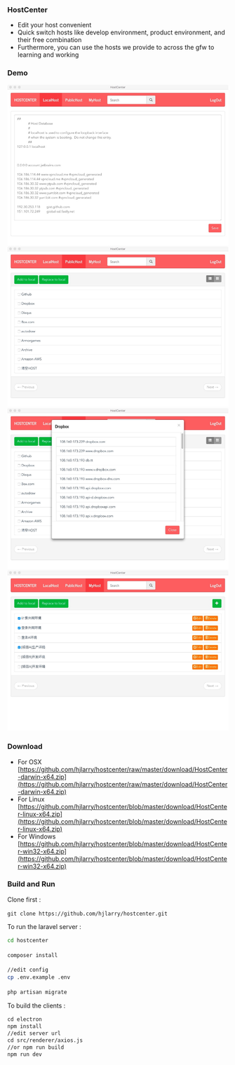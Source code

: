 ### HostCenter

* Edit your host convenient
* Quick switch hosts like develop environment, product environment, and their free combination
* Furthermore, you can use the hosts we provide to across the gfw to learning and working


### Demo

![](download/demo1.jpg)
![](download/demo2.jpg)
![](download/demo3.jpg)
![](download/demo4.jpg)


### Download

* For OSX  [https://github.com/hjlarry/hostcenter/raw/master/download/HostCenter-darwin-x64.zip](https://github.com/hjlarry/hostcenter/raw/master/download/HostCenter-darwin-x64.zip)
* For Linux [https://github.com/hjlarry/hostcenter/blob/master/download/HostCenter-linux-x64.zip](https://github.com/hjlarry/hostcenter/blob/master/download/HostCenter-linux-x64.zip)
* For Windows [https://github.com/hjlarry/hostcenter/blob/master/download/HostCenter-win32-x64.zip](https://github.com/hjlarry/hostcenter/blob/master/download/HostCenter-win32-x64.zip)

### Build and Run

Clone first :

``
git clone https://github.com/hjlarry/hostcenter.git
``
    

To run the laravel server :

```bash
cd hostcenter

composer install

//edit config
cp .env.example .env 

php artisan migrate
```
    
    
To build the clients :

```shell
cd electron
npm install
//edit server url
cd src/renderer/axios.js  
//or npm run build
npm run dev  
```
    

